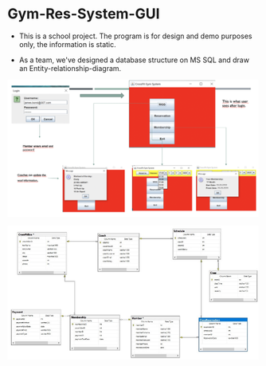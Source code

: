 # Gym-Res-System-GUI
- This is a school project. The program is for design and demo purposes only, the information is static.

- As a team, we've designed a database structure on MS SQL and draw an Entity-relationship-diagram.


![GUI](gui.png)


![ERD](erd.jpg)
